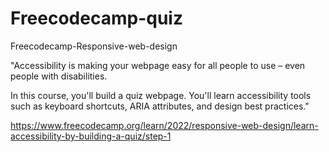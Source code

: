 # Freecodecamp-quiz
Freecodecamp-Responsive-web-design

"Accessibility is making your webpage easy for all people to use – even people with disabilities.

In this course, you'll build a quiz webpage. You'll learn accessibility tools such as keyboard shortcuts, ARIA attributes, and design best practices."

https://www.freecodecamp.org/learn/2022/responsive-web-design/learn-accessibility-by-building-a-quiz/step-1
